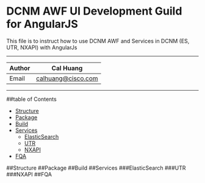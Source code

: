 DCNM AWF UI Development Guild for AngularJS
============================================
This file is to instruct how to use DCNM AWF and Services in DCNM (ES, UTR, NXAPI) with AngularJs
****
|Author|Cal Huang|
|---|---
|Email|calhuang@cisco.com
****
##table of Contents
* [Structure](#Structure)
* [Package](#Package)
* [Build](#Build)
* [Services](#Services)
  * [ElasticSearch](#ElasticSearch)
  * [UTR](#UTR)
  * [NXAPI](#NXAPI)
* [FQA](#FQA)

##Structure
##Package
##Build
##Services
###ElasticSearch
###UTR
###NXAPI
##FQA
